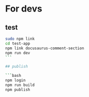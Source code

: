 # For devs

## test

````bash
sudo npm link
cd test-app
npm link docusaurus-comment-section
npm run dev
```

## publish

```bash
npm login
npm run build
npm publish
````
